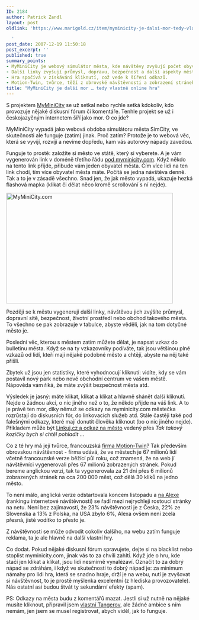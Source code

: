 ```yaml
---
ID: 2184
author: Patrick Zandl
layout: post
oldlink: 'https://www.marigold.cz/item/myminicity-je-dalsi-mor-tedy-vlastne-online-hra

  '
post_date: 2007-12-19 11:50:18
post_excerpt: ''
published: true
summary_points:
- MyMiniCity je webový simulátor města, kde návštěvy zvyšují počet obyvatel.
- Další linky zvyšují průmysl, dopravu, bezpečnost a další aspekty města.
- Hra spočívá v získávání kliknutí, což vede k šíření odkazů.
- Motion-Twin, tvůrce, těží z obrovské návštěvnosti a zobrazení stránek.
title: "MyMiniCity je další mor … tedy vlastně online hra"
---
```


S projektem <a href="http://www.myminicity.com">MyMiniCity</a> se už setkal nebo rychle setká kdokoliv, kdo provozuje nějaké diskusní fórum či komentáře. Tenhle projekt se už i českojazyčným internetem šíří jako mor. O co jde? 

MyMiniCity vypadá jako webová obdoba simulátoru města SimCity, ve skutečnosti ale funguje (zatím) jinak. Proč zatím? Protože je to webová věc, která se vyvíjí, rozvíjí a nevíme dopředu, kam vás autorovy nápady zavedou. <!--more-->

Funguje to prostě: založíte si město ve státě, který si vyberete. A je vám vygenerován link v doméně třetího řádu <a href="http://tangerov.myminicity.com/ind">pod myminicity.com</a>. Když někdo na tento link přijde, přibude vám jeden obyvatel města. Čím více lidí na ten link chodí, tím více obyvatel města máte. Počítá se jedna návštěva denně. Tak a to je v zásadě všechno. Snad jen, že jak město vypadá, ukazuje hezká flashová mapka (klikat či dělat něco kromě scrollování s ní nejde). 

<a href="http://www.marigold.cz/wp-content/myminicity.png"><img src="http://www.marigold.cz/wp-content/_myminicity.png" width="450" height="299" alt="MyMiniCity.com" title="MyMiniCity.com"  /></a>

Později se k městu vygenerují další linky, návštěvou jich zvýšíte průmysl, dopravní sítě, bezpečnost, životní prostředí nebo obchod takového města. To všechno se pak zobrazuje v tabulce, abyste věděli, jak na tom dotyčné město je. 

Poslední věc, kterou s městem zatím můžete dělat, je napsat vzkaz do bulletinu města. Když se na ty vzkazovníky podíváte, tak jsou většinou plné vzkazů od lidí, kteří mají nějaké podobné město a chtějí, abyste na něj také přišli. 

Zbytek už jsou jen statistiky, které vyhodnocují kliknutí: vidíte, kdy se vám postavil nový park nebo nové obchodní centrum ve vašem městě. Nápověda vám říká, že máte zvýšit bezpečnost města atd. 

Výsledek je jasný: máte klikat, klikat a klikat a hlavně shánět další kliknutí. Nejde o žádnou akci, o nic jiného než o to, že někdo přijde na váš link. A to je právě ten mor, díky němuž se odkazy na myminicity.com městečka rozrůstají do diskusních fór, do linkovacích služeb atd. Stále častěji také pod falešnými odkazy, které mají donutit člověka kliknout (bo o nic jiného nejde). Příkladem může být <a href="http://linkuj.cz/?id=show&viewnr=4&typ=0&par=35508">Linkuj.cz a odkaz na město</a> vedený přes <em>Tak takový kozičky bych si chtěl pohladit  ...</em>

Co z té hry má její tvůrce, francouzská <a href="http://blog.motion-twin.com/">firma Motion-Twin</a>? Tak především obrovskou návštěvnost - firma udává, že ve městech je 67 milionů lidí včetně francouzské verze běžící půl roku, což znamená, že na web jí  návštěvníci vygenerovali přes 67 milionů zobrazených stránek. Pokud bereme anglickou verzi, tak ta vygenerovala za 21 dní přes 6 milionů zobrazených stránek na cca 200 000 měst, což dělá 30 kliků na jedno město.  

To není málo, anglická verze odstartovala koncem listopadu a <a href="http://www.alexa.com/data/details/traffic_details/myminicity.com">na Alexe</a> (rankingu internetové návštěvnosti) se řadí mezi nejrychleji rostoucí stránky na netu. Není bez zajímavosti, že 23% návštěvnosti je z Česka, 22% ze Slovenska a 13% z Polska, na USA zbylo 6%, Alexa ovšem není zcela přesná, jisté vodítko to přesto je. 

Z návštěvnosti se může odvodit cokoliv dalšího, na webu zatím funguje reklama, ta je ale hlavně na další vlastní hry. 

Co dodat. Pokud nějaké diskusní fórum spravujete, dejte si na blacklist nebo stoplist myminicity.com, jinak vás to za chvíli zahltí. Když jde o hru, kde stačí jen klikat a klikat, jsou lidi nesmírně vynalézaví. Označit to za dobrý nápad se zdráhám, i když ve skutečnosti to dobrý nápad je: za minimum námahy pro lidi hra, která se snadno hraje, drží je na webu, nutí je zvyšovat si návštěvnost, to je prostě myšlenka excelentní (z hlediska provozovatele). Nás ostatní asi budou štvát ty sekundární efekty (spam).

PS: Odkazy na města budu z komentářů mazat. Jestli si už nutně na nějaké musíte kliknout, připravil jsem <a href="http://tangerov.myminicity.com/env">vlastní Tangerov</a>, ale žádné ambice s ním nemám, jen jsem se musel registrovat, abych viděl, jak to funguje.